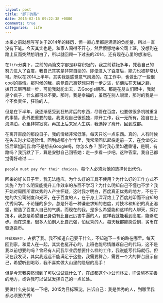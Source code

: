 ```yaml
---
layout: post
title: "脚下的路"
date: 2015-02-16 09:22:38 +0800
comments: true
categories:  life
---
```


本来之前就想写写关于2014年的经历，但一直心里都是满满的负能量，所以一直没有下笔。今天其实也是，和家人闹得不开心，然后愤懑地来公司上班，没想到在路上反而突然想明白了，所以就回顾一下过去的2014，还有现在心里的想法吧。

在`life`分类下，之前的两篇文字都是非常积极的，我之前耕耘多年，凭着自己的努力进入了百度，我自己其实是非常自豪的。即便进入了百度后，能力也被非常认可。所以在2014上半年，其实我是感觉意气风发的，在工作中，也做出了一些很cool的事情。那时候的我，感觉自己离梦想只有一步之遥，仿佛站在天梯之巅，拨开云层再踏一步，可能我就能出去，去Google朝圣。那是在朋友们眼中，我就是个疯子，什么都可以不要。那时，我是幸福的，虽然在别人眼里，那时的我是一个不负责任，狂热的人。

但是在下半年，我逐渐感受到狂热背后的东西，尽管在百度，也要做很多机械重复的事情，此外更重要的是，我发现自己很孤独，除开工作，我一无所有，独自在上海漂泊，心里非常寂寞。再加上后来家人生病，我选择了离开，回到成都。

在离开百度的那段日子，我的情绪非常低落，每天只吃一点东西。真的，人有时候在失去时才知道珍惜。回到成都小半年里，我常常回忆起临走前一天，在食堂吃过饭后翠姐问我:你不是想去Google吗，你怎么办？ 那时我心里如遭重锤，是啊，有路吗？我沉默了下，算是安慰自己回答她：走一步看一步吧。这种答案，我自己都觉得好难过......

`people must pay for their choices`，每个人必须为他的选择付出代价。

<!-- more -->

回来的好长日子里，我无法适应。为什么好的工具不使用？为什么好的工作方式不实施？为什么明显能提升工作效率的东西不学习？为什么明知自己不懂也不学？我开始对周围所谓优秀的人产生怀疑。这时我才明白，百度真正优秀的地方，不在于她的大公司制度和光环，在于百度的人，在于身上深深烙上了百度刻印而不自知的优秀同学。不论懂的多少，总是怀着一种谦逊求知的态度，对技术和知识的真正渴望，塑造了百度人自己的气质。而现在的我，是多么希望能和这样的人聊天，探讨技术。我总是希望自己身边有比自己厉害牛逼的人，这样我就能看到高度，能够进步。而在这里，很多人怕别人比自己强，怕优秀的人，每天我都能感受到，劣币在驱逐良币。

`怀疑和迷茫`，占据了我。我不知道自己要干什么，不知道下一步的路在哪里。每天回到家，和爱人在一起，其实也挺开心的，上班也能尽情雕琢自己的代码，这不是我以前想要的吗？曾经有人问我毕业后想要什么样的工作，我说能写代码就行。但现在我发现，其实我远远不能满足于这些，我需要舞台，需要一个大的舞台展示自己，希望听到喝彩，我不喜欢做大山里的隐居的高手！

但是今天我突然想到了可以试试做什么了，在成都这个小公司林立，IT设施不完善的地方，或许我可以试试发挥自己的一点长处。

要做什么先伏笔一下吧，2015为目标积淀。告诉自己：我是优秀的人，到哪里我都必须要优秀!
